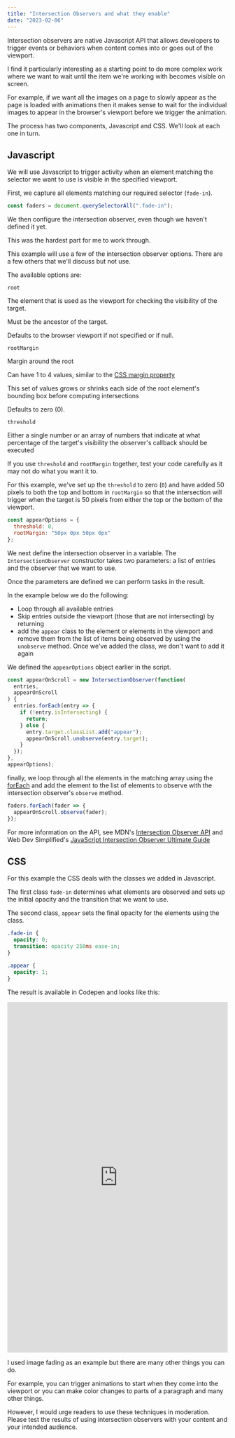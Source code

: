 ```yaml
---
title: "Intersection Observers and what they enable"
date: "2023-02-06"
---
```


Intersection observers are native Javascript API that allows developers to trigger events or behaviors when content comes into or goes out of the viewport.

I find it particularly interesting as a starting point to do more complex work where we want to wait until the item we're working with becomes visible on screen.

For example, if we want all the images on a page to slowly appear as the page is loaded with animations then it makes sense to wait for the individual images to appear in the browser's viewport before we trigger the animation.

The process has two components, Javascript and CSS. We'll look at each one in turn.

## Javascript

We will use Javascript to trigger activity when an element matching the selector we want to use is visible in the specified viewport.

First, we capture all elements matching our required selector (`fade-in`).

```js
const faders = document.querySelectorAll(".fade-in");
```

We then configure the intersection observer, even though we haven't defined it yet.

This was the hardest part for me to work through.

This example will use a few of the intersection observer options. There are a few others that we'll discuss but not use.

The available options are:

`root`

The element that is used as the viewport for checking the visibility of the target.

Must be the ancestor of the target.

Defaults to the browser viewport if not specified or if null.

`rootMargin`

Margin around the root

Can have 1 to 4 values, similar to the [CSS margin property](https://developer.mozilla.org/en-US/docs/Web/CSS/margin)

This set of values grows or shrinks each side of the root element's bounding box before computing intersections

Defaults to zero (0).

`threshold`

Either a single number or an array of numbers that indicate at what percentage of the target's visibility the observer's callback should be executed

If you use `threshold` and `rootMargin` together, test your code carefully as it may not do what you want it to.

For this example, we've set up the `threshold` to zero (`0`) and have added 50 pixels to both the top and bottom in `rootMargin` so that the intersection will trigger when the target is 50 pixels from either the top or the bottom of the viewport.

```js
const appearOptions = {
  threshold: 0,
  rootMargin: "50px 0px 50px 0px"
};
```

We next define the intersection observer in a variable. The `IntersectionObserver` constructor takes two parameters: a list of entries and the observer that we want to use.

Once the parameters are defined we can perform tasks in the result.

In the example below we do the following:

- Loop through all available entries
- Skip entries outside the viewport (those that are not intersecting) by returning
- add the `appear` class to the element or elements in the viewport and remove them from the list of items being observed by using the `unobserve` method. Once we've added the class, we don't want to add it again

We defined the `appearOptions` object earlier in the script.

```js
const appearOnScroll = new IntersectionObserver(function(
  entries,
  appearOnScroll
) {
  entries.forEach(entry => {
    if (!entry.isIntersecting) {
      return;
    } else {
      entry.target.classList.add("appear");
      appearOnScroll.unobserve(entry.target);
    }
  });
},
appearOptions);
```

finally, we loop through all the elements in the matching array using the [forEach](https://developer.mozilla.org/en-US/docs/Web/JavaScript/Reference/Global_Objects/Array/forEach) and add the element to the list of elements to observe with the intersection observer's `observe` method.

```js
faders.forEach(fader => {
  appearOnScroll.observe(fader);
});
```

For more information on the API, see MDN's [Intersection Observer API](https://developer.mozilla.org/en-US/docs/Web/API/Intersection_Observer_API) and Web Dev Simplified's [JavaScript Intersection Observer Ultimate Guide](https://blog.webdevsimplified.com/2022-01/intersection-observer/)

## CSS

For this example the CSS deals with the classes we added in Javascript.

The first class `fade-in` determines what elements are observed and sets up the initial opacity and the transition that we want to use.

The second class, `appear` sets the final opacity for the elements using the class.

```css
.fade-in {
  opacity: 0;
  transition: opacity 250ms ease-in;
}

.appear {
  opacity: 1;
}
```

The result is available in Codepen and looks like this:

<iframe height="800" style="width: 100%;" scrolling="no" title="Intersection Observer Demo" src="https://codepen.io/caraya/embed/zYLBZBd?default-tab=result" frameborder="no" loading="lazy" allowtransparency="true" allowfullscreen="true">See the Pen <a href="https://codepen.io/caraya/pen/zYLBZBd"> Intersection Observer Demo</a> by Carlos Araya (<a href="https://codepen.io/caraya">@caraya</a>) on <a href="https://codepen.io">CodePen</a>. </iframe>

I used image fading as an example but there are many other things you can do.

For example, you can trigger animations to start when they come into the viewport or you can make color changes to parts of a paragraph and many other things.

However, I would urge readers to use these techniques in moderation. Please test the results of using intersection observers with your content and your intended audience.
